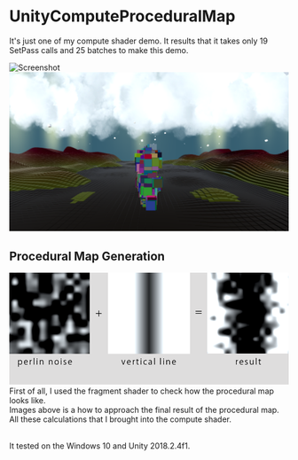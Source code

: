 # UnityComputeProceduralMap
It's just one of my compute shader demo. It results that it takes only 19 SetPass calls and 25 batches to make this demo.<br>

![Screenshot](anim.gif)
![Screenshot](screen.png)

## Procedural Map Generation
![Screenshot](map.png)
First of all, I used the fragment shader to check how the procedural map looks like.<br>
Images above is a how to approach the final result of the procedural map.<br>
All these calculations that I brought into the compute shader.<br>
<br>

It tested on the Windows 10 and Unity 2018.2.4f1.
